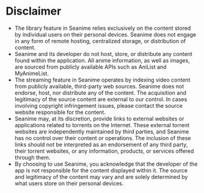 # Disclaimer

- The library feature in Seanime relies exclusively on the content stored by individual users on their personal devices.
  Seanime does not engage in any form of remote hosting, centralized storage, or distribution of content.
- Seanime and its developer do not host, store, or distribute any content found within the application. All anime
  information, as well as images, are sourced from publicly available APIs such as AniList and MyAnimeList.
- The streaming feature in Seanime operates by indexing video content from publicly available, third-party web sources.
  Seanime does not endorse, host, nor distribute any of the content. The acquisition and legitimacy of the source
  content are external to our control. In cases involving copyright infringement issues, please contact the source
  website responsible for the content.
- Seanime may, at its discretion, provide links to external websites or applications related to torrents on the
  Internet. These external torrent websites are independently maintained by third parties, and Seanime has no control
  over their content or operations. The inclusion of these links should not be interpreted as an endorsement of any
  third party, their torrent websites, or any information, products, or services offered through them.
- By choosing to use Seanime, you acknowledge that the developer of the app is not responsible for the content displayed
  within it. The source and legitimacy of the content may vary and are solely determined by what users store on their
  personal devices.
